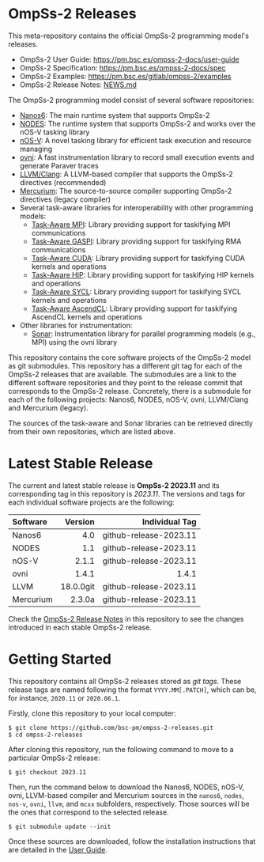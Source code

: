 # OmpSs-2 Releases

This meta-repository contains the official OmpSs-2 programming model's releases.

* OmpSs-2 User Guide: https://pm.bsc.es/ompss-2-docs/user-guide  
* OmpSs-2 Specification: https://pm.bsc.es/ompss-2-docs/spec  
* OmpSs-2 Examples: https://pm.bsc.es/gitlab/ompss-2/examples  
* OmpSs-2 Release Notes: [NEWS.md](./NEWS.md)

The OmpSs-2 programming model consist of several software repositories:

* [Nanos6](https://github.com/bsc-pm/nanos6): The main runtime system that supports OmpSs-2
* [NODES](https://github.com/bsc-pm/nodes): The runtime system that supports OmpSs-2 and works over the nOS-V tasking library
* [nOS-V](https://github.com/bsc-pm/nos-v): A novel tasking library for efficient task execution and resource managing
* [ovni](https://github.com/bsc-pm/ovni): A fast instrumentation library to record small execution events and generate Paraver traces
* [LLVM/Clang](https://github.com/bsc-pm/llvm): A LLVM-based compiler that supports the OmpSs-2 directives (recommended)
* [Mercurium](https://github.com/bsc-pm/mcxx): The source-to-source compiler supporting OmpSs-2 directives (legacy compiler)
* Several task-aware libraries for interoperability with other programming models:
  * [Task-Aware MPI](https://github.com/bsc-pm/tampi): Library providing support for taskifying MPI communications
  * [Task-Aware GASPI](https://github.com/bsc-pm/tagaspi): Library providing support for taskifying RMA communications
  * [Task-Aware CUDA](https://github.com/bsc-pm/tacuda): Library providing support for taskifying CUDA kernels and operations
  * [Task-Aware HIP](https://github.com/bsc-pm/tahip): Library providing support for taskifying HIP kernels and operations
  * [Task-Aware SYCL](https://github.com/bsc-pm/tasycl): Library providing support for taskifying SYCL kernels and operations
  * [Task-Aware AscendCL](https://github.com/bsc-pm/tacl): Library providing support for taskifying AscendCL kernels and operations
* Other libraries for instrumentation:
  * [Sonar](https://github.com/bsc-pm/sonar): Instrumentation library for parallel programming models (e.g., MPI) using the ovni library

This repository contains the core software projects of the OmpSs-2 model as git submodules.
This repository has a different git tag for each of the OmpSs-2 releases that are available.
The submodules are a link to the different software repositories and they point to the release
commit that corresponds to the OmpSs-2 release. Concretely, there is a submodule for each of
the following projects: Nanos6, NODES, nOS-V, ovni, LLVM/Clang and Mercurium (legacy).

The sources of the task-aware and Sonar libraries can be retrieved directly from their own
repositories, which are listed above.


# Latest Stable Release

The current and latest stable release is **OmpSs-2 2023.11** and its corresponding tag
in this repository is *2023.11*. The versions and tags for each individual software
projects are the following:

| Software     |      Version |              Individual Tag |
| :----------- | -----------: | --------------------------: |
| Nanos6       |          4.0 |      github-release-2023.11 |
| NODES        |          1.1 |      github-release-2023.11 |
| nOS-V        |        2.1.1 |      github-release-2023.11 |
| ovni         |        1.4.1 |                       1.4.1 |
| LLVM         |    18.0.0git |      github-release-2023.11 |
| Mercurium    |       2.3.0a |      github-release-2023.11 |

Check the [OmpSs-2 Release Notes](./NEWS.md) in this repository to see the changes
introduced in each stable OmpSs-2 release.

# Getting Started

This repository contains all OmpSs-2 releases stored as *git tags*. These release
tags are named following the format `YYYY.MM[.PATCH]`, which can be, for instance,
`2020.11` or `2020.06.1`.

Firstly, clone this repository to your local computer:

```
$ git clone https://github.com/bsc-pm/ompss-2-releases.git
$ cd ompss-2-releases
```

After cloning this repository, run the following command to move to a particular
OmpSs-2 release:

```
$ git checkout 2023.11
```

Then, run the command below to download the Nanos6, NODES, nOS-V, ovni, LLVM-based compiler
and Mercurium sources in the `nanos6`, `nodes`, `nos-v`, `ovni`, `llvm`, and `mcxx` subfolders,
respectively. Those sources will be the ones that correspond to the selected release.

```
$ git submodule update --init
```

Once these sources are downloaded, follow the installation instructions that are
detailed in the [User Guide](https://pm.bsc.es/ompss-2-docs/user-guide).
